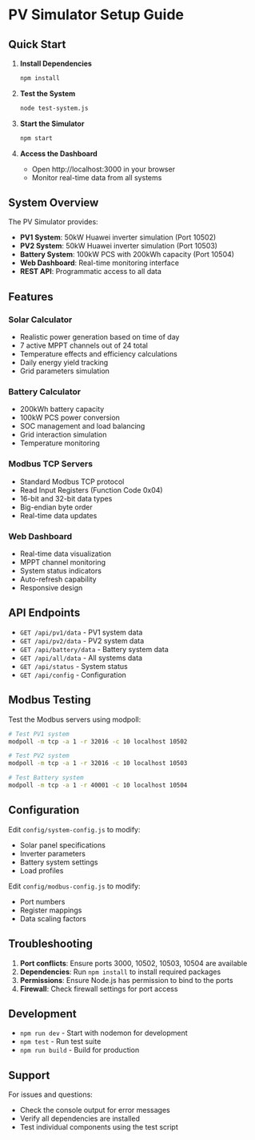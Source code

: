 # PV Simulator Setup Guide

## Quick Start

1. **Install Dependencies**
   ```bash
   npm install
   ```

2. **Test the System**
   ```bash
   node test-system.js
   ```

3. **Start the Simulator**
   ```bash
   npm start
   ```

4. **Access the Dashboard**
   - Open http://localhost:3000 in your browser
   - Monitor real-time data from all systems

## System Overview

The PV Simulator provides:

- **PV1 System**: 50kW Huawei inverter simulation (Port 10502)
- **PV2 System**: 50kW Huawei inverter simulation (Port 10503)  
- **Battery System**: 100kW PCS with 200kWh capacity (Port 10504)
- **Web Dashboard**: Real-time monitoring interface
- **REST API**: Programmatic access to all data

## Features

### Solar Calculator
- Realistic power generation based on time of day
- 7 active MPPT channels out of 24 total
- Temperature effects and efficiency calculations
- Daily energy yield tracking
- Grid parameters simulation

### Battery Calculator
- 200kWh battery capacity
- 100kW PCS power conversion
- SOC management and load balancing
- Grid interaction simulation
- Temperature monitoring

### Modbus TCP Servers
- Standard Modbus TCP protocol
- Read Input Registers (Function Code 0x04)
- 16-bit and 32-bit data types
- Big-endian byte order
- Real-time data updates

### Web Dashboard
- Real-time data visualization
- MPPT channel monitoring
- System status indicators
- Auto-refresh capability
- Responsive design

## API Endpoints

- `GET /api/pv1/data` - PV1 system data
- `GET /api/pv2/data` - PV2 system data
- `GET /api/battery/data` - Battery system data
- `GET /api/all/data` - All systems data
- `GET /api/status` - System status
- `GET /api/config` - Configuration

## Modbus Testing

Test the Modbus servers using modpoll:

```bash
# Test PV1 system
modpoll -m tcp -a 1 -r 32016 -c 10 localhost 10502

# Test PV2 system
modpoll -m tcp -a 1 -r 32016 -c 10 localhost 10503

# Test Battery system
modpoll -m tcp -a 1 -r 40001 -c 10 localhost 10504
```

## Configuration

Edit `config/system-config.js` to modify:
- Solar panel specifications
- Inverter parameters
- Battery system settings
- Load profiles

Edit `config/modbus-config.js` to modify:
- Port numbers
- Register mappings
- Data scaling factors

## Troubleshooting

1. **Port conflicts**: Ensure ports 3000, 10502, 10503, 10504 are available
2. **Dependencies**: Run `npm install` to install required packages
3. **Permissions**: Ensure Node.js has permission to bind to the ports
4. **Firewall**: Check firewall settings for port access

## Development

- `npm run dev` - Start with nodemon for development
- `npm test` - Run test suite
- `npm run build` - Build for production

## Support

For issues and questions:
- Check the console output for error messages
- Verify all dependencies are installed
- Test individual components using the test script

